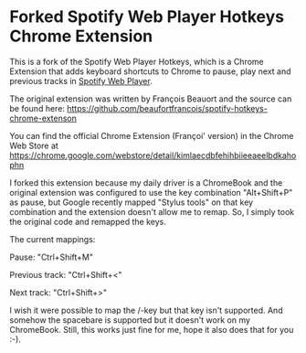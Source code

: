 Forked Spotify Web Player Hotkeys Chrome Extension
==================================================

This is a fork of the Spotify Web Player Hotkeys, which is a Chrome Extension that adds keyboard shortcuts to Chrome to pause, play next and previous tracks in [Spotify Web Player](https://play.spotify.com).

The original extension was written by François Beauort and the source can be found here: https://github.com/beaufortfrancois/spotify-hotkeys-chrome-extenson

You can find the official Chrome Extension (Françoi' version) in the Chrome Web Store at https://chrome.google.com/webstore/detail/kimlaecdbfehihbiieeaeelbdkahophn


I forked this extension because my daily driver is a ChromeBook and the original extension was configured to use the key combination "Alt+Shift+P" as pause, but Google recently mapped "Stylus tools" on that key combination and the extension doesn't allow me to remap. So, I simply took the original code and remapped the keys.

The current mappings:

Pause: "Ctrl+Shift+M"

Previous track: "Ctrl+Shift+<"

Next track: "Ctrl+Shift+>"


I wish it were possible to map the /-key but that key isn't supported. And somehow the spacebare is supported but it doesn't work on my ChromeBook. Still, this works just fine for me, hope it also does that for you :-).
